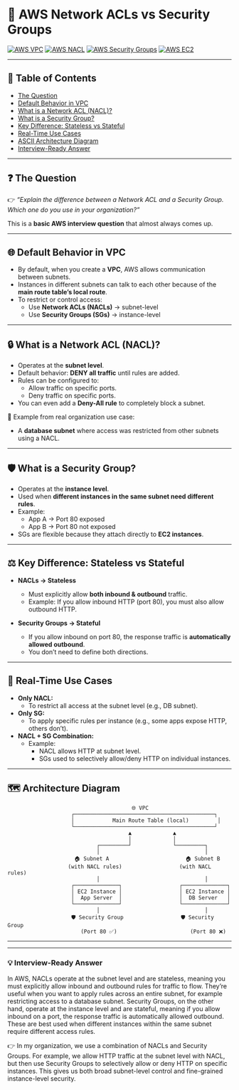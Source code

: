 # 🔐 AWS Network ACLs vs Security Groups

[![AWS VPC](https://img.shields.io/badge/AWS-VPC-orange?logo=amazon-aws)](https://docs.aws.amazon.com/vpc/latest/userguide/what-is-amazon-vpc.html)
[![AWS NACL](https://img.shields.io/badge/AWS-Network_ACLs-blue?logo=amazon-aws)](https://docs.aws.amazon.com/vpc/latest/userguide/vpc-network-acls.html)
[![AWS Security Groups](https://img.shields.io/badge/AWS-Security_Groups-green?logo=amazon-aws)](https://docs.aws.amazon.com/vpc/latest/userguide/VPC_SecurityGroups.html)
[![AWS EC2](https://img.shields.io/badge/AWS-EC2-purple?logo=amazon-aws)](https://docs.aws.amazon.com/ec2/index.html)

---

## 📑 Table of Contents
- [The Question](#the-question)
- [Default Behavior in VPC](#default-behavior-in-vpc)
- [What is a Network ACL (NACL)?](#what-is-a-network-acl-nacl)
- [What is a Security Group?](#what-is-a-security-group)
- [Key Difference: Stateless vs Stateful](#key-difference-stateless-vs-stateful)
- [Real-Time Use Cases](#real-time-use-cases)
- [ASCII Architecture Diagram](#ascii-architecture-diagram)
- [Interview-Ready Answer](#interview-ready-answer)

---

## ❓ The Question

👉 *“Explain the difference between a Network ACL and a Security Group. Which one do you use in your organization?”*  

This is a **basic AWS interview question** that almost always comes up.

---

## 🌐 Default Behavior in VPC

- By default, when you create a **VPC**, AWS allows communication between subnets.  
- Instances in different subnets can talk to each other because of the **main route table’s local route**.  
- To restrict or control access:  
  - Use **Network ACLs (NACLs)** → subnet-level  
  - Use **Security Groups (SGs)** → instance-level  

---

## 🔒 What is a Network ACL (NACL)?

- Operates at the **subnet level**.  
- Default behavior: **DENY all traffic** until rules are added.  
- Rules can be configured to:  
  - Allow traffic on specific ports.  
  - Deny traffic on specific ports.  
- You can even add a **Deny-All rule** to completely block a subnet.  

📌 Example from real organization use case:  
- A **database subnet** where access was restricted from other subnets using a NACL.  

---

## 🛡️ What is a Security Group?

- Operates at the **instance level**.  
- Used when **different instances in the same subnet need different rules**.  
- Example:  
  - App A → Port 80 exposed  
  - App B → Port 80 not exposed  
- SGs are flexible because they attach directly to **EC2 instances**.  

---

## ⚖️ Key Difference: Stateless vs Stateful

- **NACLs → Stateless**
  - Must explicitly allow **both inbound & outbound** traffic.  
  - Example: If you allow inbound HTTP (port 80), you must also allow outbound HTTP.  

- **Security Groups → Stateful**
  - If you allow inbound on port 80, the response traffic is **automatically allowed outbound**.  
  - You don’t need to define both directions.  

---

## 🏢 Real-Time Use Cases

- **Only NACL:**  
  - To restrict all access at the subnet level (e.g., DB subnet).  
- **Only SG:**  
  - To apply specific rules per instance (e.g., some apps expose HTTP, others don’t).  
- **NACL + SG Combination:**  
  - Example:  
    - NACL allows HTTP at subnet level.  
    - SGs used to selectively allow/deny HTTP on individual instances.  

---

## 🗺️ Architecture Diagram

                                           🌐 VPC
                        ┌────────────────────────────────────────────┐
                        │            Main Route Table (local)         │
                        └────────────────────────────────────────────┘
                                          ▲             ▲
                                          │             │
                                ┌─────────┘             └─────────┐
                                │                                 │
                         🏠 Subnet A                        🏠 Subnet B
                       (with NACL rules)                  (with NACL rules)
                                │                                 │
                        ┌──────────────┐                  ┌──────────────┐
                        │ EC2 Instance │                  │ EC2 Instance │
                        │  App Server  │                  │  DB Server   │
                        └──────────────┘                  └──────────────┘
                                │                                 │
                        🛡️ Security Group                  🛡️ Security Group
                           (Port 80 ✅)                       (Port 80 ❌)

---

---
### 💡 Interview-Ready Answer
In AWS, NACLs operate at the subnet level and are stateless, meaning you must explicitly allow inbound and outbound rules for traffic to flow. They’re useful when you want to apply rules across an entire subnet, for example restricting access to a database subnet. Security Groups, on the other hand, operate at the instance level and are stateful, meaning if you allow inbound on a port, the response traffic is automatically allowed outbound. These are best used when different instances within the same subnet require different access rules.

👉 In my organization, we use a combination of NACLs and Security Groups. For example, we allow HTTP traffic at the subnet level with NACL, but then use Security Groups to selectively allow or deny HTTP on specific instances. This gives us both broad subnet-level control and fine-grained instance-level security.
